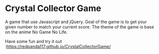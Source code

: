 # Crystal Collector Game
A game that use Javascript and jQuery. Goal of the game is to get your given number to match your current score. 
The theme of the game is base on the anime No Game No Life. 

Have some fun and try it out :https://redpanda117.github.io/CrystalCollectorGame/

